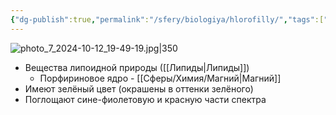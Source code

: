 ```yaml
---
{"dg-publish":true,"permalink":"/sfery/biologiya/hlorofilly/","tags":["Общаябиология"]}
---
```


![photo_7_2024-10-12_19-49-19.jpg|350](/img/user/%D0%90%D1%80%D1%85%D0%B8%D0%B2/%D0%9A%D1%8D%D1%88/photo_7_2024-10-12_19-49-19.jpg)
- Вещества липоидной природы ([[Липиды\|Липиды]])
	- Порфириновое ядро - [[Сферы/Химия/Магний\|Магний]] 
- Имеют зелёный цвет (окрашены в оттенки зелёного)
- Поглощают сине-фиолетовую и красную части спектра